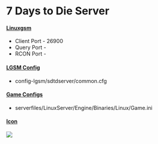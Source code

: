 # 7 Days to Die Server
#### [Linuxgsm](https://linuxgsm.com/servers/sdtdserver/)
  * Client Port - 26900
  * Query Port -
  * RCON Port - 
  
#### [LGSM Config](https://github.com/GameServerManagers/LinuxGSM/tree/master/lgsm/config-default/config-lgsm/sdtdserver)
  * config-lgsm/sdtdserver/common.cfg

#### [Game Configs](https://github.com/GameServerManagers/Game-Server-Configs/tree/main/sdtd)
  * serverfiles/LinuxServer/Engine/Binaries/Linux/Game.ini

#### [Icon](../icons/sdtd-icon.png)
![](../icons/sdtd-icon.png)